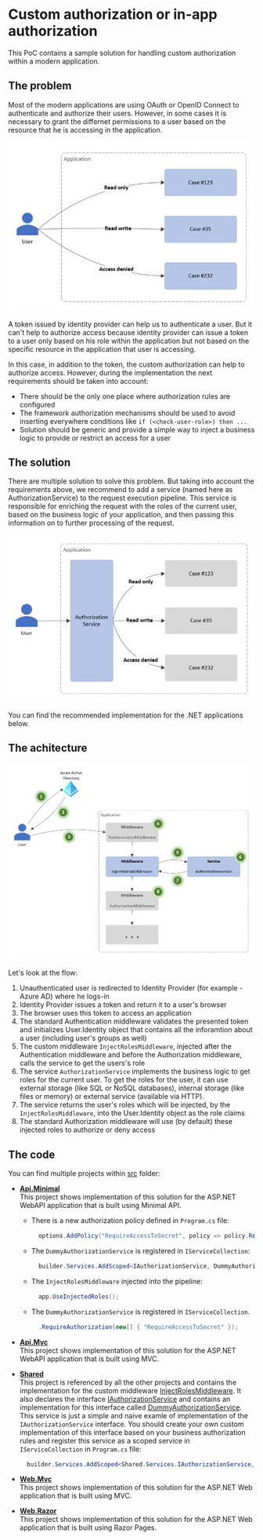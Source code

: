 # Custom authorization or in-app authorization

This PoC contains a sample solution for handling custom authorization within a modern application.

## The problem

Most of the modern applications are using OAuth or OpenID Connect to authenticate and authorize their users. However, in some cases it is necessary to grant  the differnet permissions to a user based on the resource that he is accessing in the application.

![problem](docs/custom-authz-problem.png)

A token issued by identity provider can help us to authenticate a user. But it can't help to authorize access because identity provider can issue a token to a user only based on his role within the application but not based on the specific resource in the application that user is accessing.

In this case, in addition to the token, the custom authorization can help to authorize access. However, during the implementation the next requirements should be taken into account:

- There should be the only one place where authorization rules are configured
- The framework authorization mechanisms should be used to avoid inserting everywhere conditions like ```if (<check-user-role>) then ...```
- Solution should be generic and provide a simple way to inject a business logic to provide or restrict an access for a user

## The solution

There are multiple solution to solve this problem. But taking into account the requirements above, we recommend to add a service (named here as AuthorizationService) to the request execution pipeline. This service is responsible for enriching the request with the roles of the current user, based on the business logic of your application, and then passing this information on to further processing of the request.

![problem](docs/custom-authz-solution.png)

You can find the recommended implementation for the .NET applications below.

## The achitecture

![solution](docs/custom-authz-architecture.png)

Let's look at the flow:

1. Unauthenticated user is redirected to Identity Provider (for example - Azure AD) where he logs-in
2. Identity Provider issues a token and return it to a user's browser
3. The browser uses this token to access an application
4. The standard Authentication middleware validates the presented token and initializes User.Identity object that contains all the inforamtion about a user (including user's groups as well)
5. The custom middleware `InjectRolesMiddleware`, injected after the Authentication middleware and before the Authorization middleware, calls the service to get the users's role
6. The service `AuthorizationService` implements the business logic to get roles for the current user. To get the roles for the user, it can use external storage (like SQL or NoSQL databases), internal storage (like files or memory) or external service (available via HTTP).
7. The service returns the user's roles which will be injected, by the `InjectRolesMiddleware`, into the User.Identity object as the role claims
8. The standard Authorization middleware will use (by default) these injected roles to authorize or deny access

## The code

You can find multiple projects within [src](./src) folder:

- **[Api.Minimal](./src/Api.Minimal)**  
This project shows implementation of this solution for the ASP.NET WebAPI application that is built using Minimal API.
  - There is a new authorization policy defined in `Program.cs` file:
    ```csharp
      options.AddPolicy("RequireAccessToSecret", policy => policy.RequireRole("AccessToSecret"));
    ```
  - The `DummyAuthorizationService` is registered in `IServiceCollection`:
    ```csharp
      builder.Services.AddScoped<IAuthorizationService, DummyAuthorizationService>();
    ```
  - The `InjectRolesMiddleware` injected into the pipeline:
    ```csharp
      app.UseInjectedRoles();
    ```
  - The `DummyAuthorizationService` is registered in `IServiceCollection`.
    ```csharp
      .RequireAuthorization(new[] { "RequireAccessToSecret" });
    ```

- **[Api.Mvc](./src/Api.Mvc)**  
This project shows implementation of this solution for the ASP.NET WebAPI application that is built using MVC.

- **[Shared](./src/Shared)**  
This project is referenced by all the other projects and contains the implementation for the custom middleware [InjectRolesMiddleware](./src/Shared/Middlewares/InjectRolesMiddleware.cs). It also declares the interface [IAuthorizationService](./src/Shared/Services/IAuthorizationService.cs) and contains an implementation for this interface called [DummyAuthorizationService](/src/Shared/Services/DummyAuthorizationService.cs). This service is just a simple and naive examle of implementation of the `IAuthorizationService` interface. You should create your own custom implementation of this interface based on your business authorization rules and register this service as a scoped service in `IServiceCollection` in `Program.cs` file:
  ```csharp
    builder.Services.AddScoped<Shared.Services.IAuthorizationService, YourCustomAuthorizationService>();
  ```

- **[Web.Mvc](./src/Web.Mvc)**  
This project shows implementation of this solution for the ASP.NET Web application that is built using MVC.

- **[Web.Razor](./src/Web.Razor)**  
This project shows implementation of this solution for the ASP.NET Web application that is built using Razor Pages.
